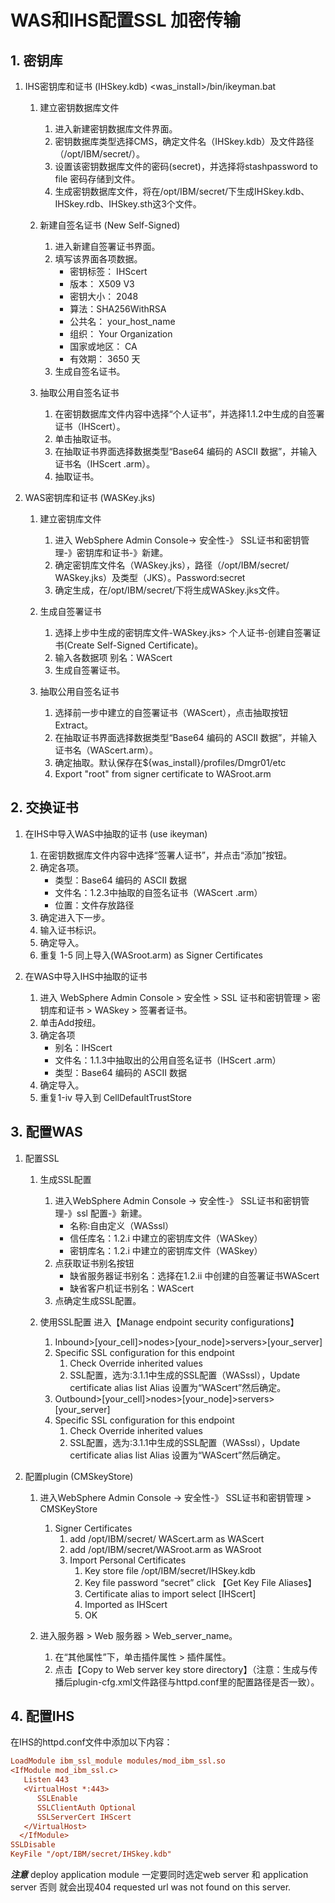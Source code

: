 
# WAS和IHS配置SSL 加密传输

## 1. 密钥库

1. IHS密钥库和证书 (IHSkey.kdb)  <was_install>/bin/ikeyman.bat

   1. 建立密钥数据库文件
      1. 进入新建密钥数据库文件界面。
      2. 密钥数据库类型选择CMS，确定文件名（IHSkey.kdb）及文件路径（/opt/IBM/secret/）。
      3. 设置该密钥数据库文件的密码(secret)，并选择将stashpassword to file 密码存储到文件。
      4. 生成密钥数据库文件，将在/opt/IBM/secret/下生成IHSkey.kdb、IHSkey.rdb、IHSkey.sth这3个文件。

   2. 新建自签名证书  (New Self-Signed)
      1. 进入新建自签署证书界面。
      2. 填写该界面各项数据。
         * 密钥标签： IHScert
         * 版本： X509 V3
         * 密钥大小：  2048
         * 算法：SHA256WithRSA
         * 公共名： your_host_name
         * 组织：  Your Organization
         * 国家或地区： CA
         * 有效期： 3650 天 
      3. 生成自签名证书。

   3. 抽取公用自签名证书
      1. 在密钥数据库文件内容中选择“个人证书”，并选择1.1.2中生成的自签署证书（IHScert）。
      2. 单击抽取证书。
      3. 在抽取证书界面选择数据类型“Base64 编码的 ASCII 数据”，并输入证书名（IHScert .arm）。
      4. 抽取证书。

2. WAS密钥库和证书 (WASKey.jks)

   1. 建立密钥库文件
      1. 进入  WebSphere Admin Console-> 安全性-》 SSL证书和密钥管理-》密钥库和证书-》新建。
      2. 确定密钥库文件名（WASkey.jks），路径（/opt/IBM/secret/ WASkey.jks）及类型（JKS）。Password:secret 
      3. 确定生成，在/opt/IBM/secret/下将生成WASkey.jks文件。

   2. 生成自签署证书
      1. 选择上步中生成的密钥库文件-WASkey.jks> 个人证书-创建自签署证书(Create Self-Signed Certificate)。
      2. 输入各数据项  别名：WAScert
      3. 生成自签署证书。

   3. 抽取公用自签名证书
      1. 选择前一步中建立的自签署证书（WAScert），点击抽取按钮Extract。
      2. 在抽取证书界面选择数据类型“Base64 编码的 ASCII 数据”，并输入证书名（WAScert.arm）。
      3. 确定抽取。默认保存在${was_install}/profiles/Dmgr01/etc
      4. Export "root"  from signer certificate to WASroot.arm

## 2. 交换证书

1. 在IHS中导入WAS中抽取的证书  (use ikeyman)
   1. 在密钥数据库文件内容中选择“签署人证书”，并点击“添加”按钮。
   2. 确定各项。
      * 类型：Base64 编码的 ASCII 数据
      * 文件名：1.2.3中抽取的自签名证书（WAScert .arm）
      * 位置：文件存放路径
   3. 确定进入下一步。
   4. 输入证书标识。
   5. 确定导入。
   6. 重复 1-5 同上导入(WASroot.arm) as Signer Certificates

2. 在WAS中导入IHS中抽取的证书
   1. 进入  WebSphere Admin Console > 安全性 > SSL 证书和密钥管理 > 密钥库和证书 > WASkey > 签署者证书。
   2. 单击Add按纽。
   3. 确定各项
      * 别名：IHScert
      * 文件名：1.1.3中抽取出的公用自签名证书（IHScert .arm）
      * 类型：Base64 编码的 ASCII 数据
   4. 确定导入。
   5. 重复1-iv 导入到 CellDefaultTrustStore

## 3. 配置WAS

1. 配置SSL
   1. 生成SSL配置
      1. 进入WebSphere Admin Console -> 安全性-》 SSL证书和密钥管理-》ssl  配置-》新建。
         * 名称:自由定义（WASssl）
         * 信任库名：1.2.i 中建立的密钥库文件（WASkey）
         * 密钥库名：1.2.i 中建立的密钥库文件（WASkey）
      2. 点获取证书别名按钮
         * 缺省服务器证书别名：选择在1.2.ii 中创建的自签署证书WAScert
         * 缺省客户机证书别名：WAScert
      3. 点确定生成SSL配置。

   2. 使用SSL配置  进入【Manage endpoint security configurations】
       1. Inbound>[your_cell]>nodes>[your_node]>servers>[your_server]
       2. Specific SSL configuration for this endpoint
          1. Check Override inherited values
          2. SSL配置，选为:3.1.1中生成的SSL配置（WASssl），Update certificate alias list  Alias 设置为“WAScert”然后确定。
       3. Outbound>[your_cell]>nodes>[your_node]>servers>[your_server]
       4. Specific SSL configuration for this endpoint
          1. Check Override inherited values
          2. SSL配置，选为:3.1.1中生成的SSL配置（WASssl），Update certificate alias list  Alias 设置为“WAScert”然后确定。

2. 配置plugin (CMSkeyStore)
   1. 进入WebSphere Admin Console -> 安全性-》 SSL证书和密钥管理 > CMSKeyStore
       1. Signer Certificates
          1. add /opt/IBM/secret/ WAScert.arm as WAScert
          2. add /opt/IBM/secret/WASroot.arm as WASroot
          3. Import Personal Certificates
             1. Key store file /opt/IBM/secret/IHSkey.kdb
             2. Key file password “secret” click 【Get Key File Aliases】
             3. Certificate alias to import select [IHScert]
             4. Imported as IHScert
             5. OK

   2. 进入服务器 > Web 服务器 > Web_server_name。
        1. 在“其他属性”下，单击插件属性 > 插件属性。
        2. 点击【Copy to Web server key store directory】（注意：生成与传播后plugin-cfg.xml文件路径与httpd.conf里的配置路径是否一致）。

## 4. 配置IHS

在IHS的httpd.conf文件中添加以下内容：

```ini
LoadModule ibm_ssl_module modules/mod_ibm_ssl.so  
<IfModule mod_ibm_ssl.c>
   Listen 443
   <VirtualHost *:443>
      SSLEnable
      SSLClientAuth Optional
      SSLServerCert IHScert
   </VirtualHost>
  </IfModule>
SSLDisable
KeyFile "/opt/IBM/secret/IHSkey.kdb"
```

***注意*** deploy application module 一定要同时选定web server 和 application server 否则 就会出现404 requested url was not found on this server.

